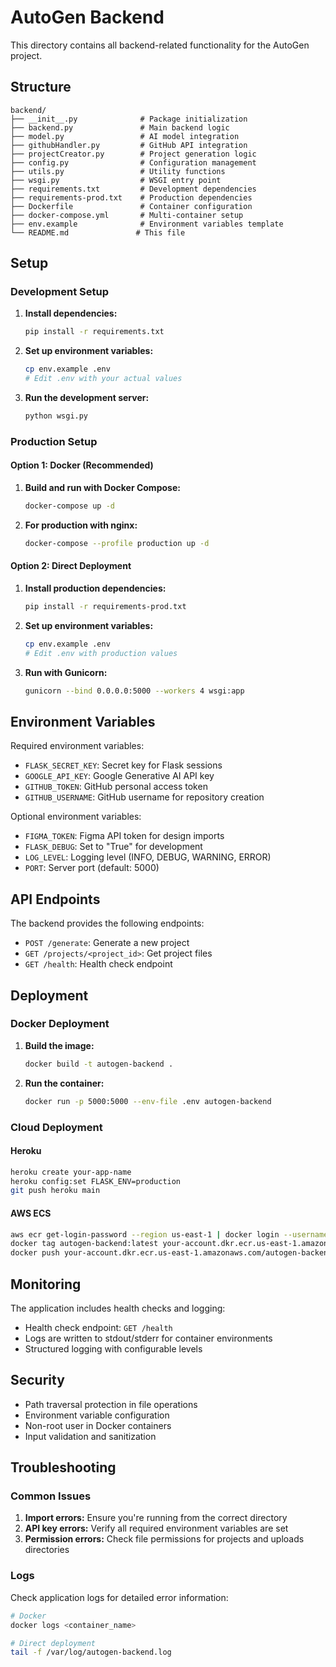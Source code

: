 # AutoGen Backend

This directory contains all backend-related functionality for the AutoGen project.

## Structure

```
backend/
├── __init__.py              # Package initialization
├── backend.py               # Main backend logic
├── model.py                 # AI model integration
├── githubHandler.py         # GitHub API integration
├── projectCreator.py        # Project generation logic
├── config.py                # Configuration management
├── utils.py                 # Utility functions
├── wsgi.py                  # WSGI entry point
├── requirements.txt         # Development dependencies
├── requirements-prod.txt    # Production dependencies
├── Dockerfile               # Container configuration
├── docker-compose.yml       # Multi-container setup
├── env.example              # Environment variables template
└── README.md               # This file
```

## Setup

### Development Setup

1. **Install dependencies:**
   ```bash
   pip install -r requirements.txt
   ```

2. **Set up environment variables:**
   ```bash
   cp env.example .env
   # Edit .env with your actual values
   ```

3. **Run the development server:**
   ```bash
   python wsgi.py
   ```

### Production Setup

#### Option 1: Docker (Recommended)

1. **Build and run with Docker Compose:**
   ```bash
   docker-compose up -d
   ```

2. **For production with nginx:**
   ```bash
   docker-compose --profile production up -d
   ```

#### Option 2: Direct Deployment

1. **Install production dependencies:**
   ```bash
   pip install -r requirements-prod.txt
   ```

2. **Set up environment variables:**
   ```bash
   cp env.example .env
   # Edit .env with production values
   ```

3. **Run with Gunicorn:**
   ```bash
   gunicorn --bind 0.0.0.0:5000 --workers 4 wsgi:app
   ```

## Environment Variables

Required environment variables:

- `FLASK_SECRET_KEY`: Secret key for Flask sessions
- `GOOGLE_API_KEY`: Google Generative AI API key
- `GITHUB_TOKEN`: GitHub personal access token
- `GITHUB_USERNAME`: GitHub username for repository creation

Optional environment variables:

- `FIGMA_TOKEN`: Figma API token for design imports
- `FLASK_DEBUG`: Set to "True" for development
- `LOG_LEVEL`: Logging level (INFO, DEBUG, WARNING, ERROR)
- `PORT`: Server port (default: 5000)

## API Endpoints

The backend provides the following endpoints:

- `POST /generate`: Generate a new project
- `GET /projects/<project_id>`: Get project files
- `GET /health`: Health check endpoint

## Deployment

### Docker Deployment

1. **Build the image:**
   ```bash
   docker build -t autogen-backend .
   ```

2. **Run the container:**
   ```bash
   docker run -p 5000:5000 --env-file .env autogen-backend
   ```

### Cloud Deployment

#### Heroku
```bash
heroku create your-app-name
heroku config:set FLASK_ENV=production
git push heroku main
```

#### AWS ECS
```bash
aws ecr get-login-password --region us-east-1 | docker login --username AWS --password-stdin your-account.dkr.ecr.us-east-1.amazonaws.com
docker tag autogen-backend:latest your-account.dkr.ecr.us-east-1.amazonaws.com/autogen-backend:latest
docker push your-account.dkr.ecr.us-east-1.amazonaws.com/autogen-backend:latest
```

## Monitoring

The application includes health checks and logging:

- Health check endpoint: `GET /health`
- Logs are written to stdout/stderr for container environments
- Structured logging with configurable levels

## Security

- Path traversal protection in file operations
- Environment variable configuration
- Non-root user in Docker containers
- Input validation and sanitization

## Troubleshooting

### Common Issues

1. **Import errors:** Ensure you're running from the correct directory
2. **API key errors:** Verify all required environment variables are set
3. **Permission errors:** Check file permissions for projects and uploads directories

### Logs

Check application logs for detailed error information:

```bash
# Docker
docker logs <container_name>

# Direct deployment
tail -f /var/log/autogen-backend.log
```
